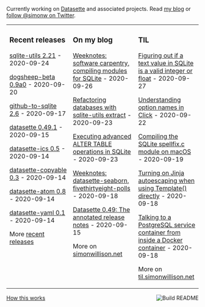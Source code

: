 Currently working on [Datasette](https://datasette.readthedocs.io/) and associated projects. Read [my blog](https://simonwillison.net/) or [follow @simonw on Twitter](https://twitter.com/simonw).

<table><tr><td valign="top" width="33%">

### Recent releases
<!-- recent_releases starts -->
[sqlite-utils 2.21](https://github.com/simonw/sqlite-utils/releases/tag/2.21) - 2020-09-24

[dogsheep-beta 0.9a0](https://github.com/dogsheep/dogsheep-beta/releases/tag/0.9a0) - 2020-09-20

[github-to-sqlite 2.6](https://github.com/dogsheep/github-to-sqlite/releases/tag/2.6) - 2020-09-17

[datasette 0.49.1](https://github.com/simonw/datasette/releases/tag/0.49.1) - 2020-09-15

[datasette-ics 0.5](https://github.com/simonw/datasette-ics/releases/tag/0.5) - 2020-09-14

[datasette-copyable 0.3](https://github.com/simonw/datasette-copyable/releases/tag/0.3) - 2020-09-14

[datasette-atom 0.8](https://github.com/simonw/datasette-atom/releases/tag/0.8) - 2020-09-14

[datasette-yaml 0.1](https://github.com/simonw/datasette-yaml/releases/tag/0.1) - 2020-09-14
<!-- recent_releases ends -->
More [recent releases](https://github.com/simonw/simonw/blob/main/releases.md)
</td><td valign="top" width="34%">

### On my blog
<!-- blog starts -->
[Weeknotes: software carpentry, compiling modules for SQLite](http://simonwillison.net/2020/Sep/26/weeknotes-software-carpentry-sqlite/) - 2020-09-26

[Refactoring databases with sqlite-utils extract](http://simonwillison.net/2020/Sep/23/sqlite-utils-extract/) - 2020-09-23

[Executing advanced ALTER TABLE operations in SQLite](http://simonwillison.net/2020/Sep/23/sqlite-advanced-alter-table/) - 2020-09-23

[Weeknotes: datasette-seaborn, fivethirtyeight-polls](http://simonwillison.net/2020/Sep/18/weeknotes-datasette-seaborn/) - 2020-09-18

[Datasette 0.49: The annotated release notes](http://simonwillison.net/2020/Sep/15/datasette-0-49/) - 2020-09-15
<!-- blog ends -->
More on [simonwillison.net](https://simonwillison.net/)
</td><td valign="top" width="33%">

### TIL
<!-- tils starts -->
[Figuring out if a text value in SQLite is a valid integer or float](https://til.simonwillison.net/til/til/sqlite_text-value-is-integer-or-float.md) - 2020-09-27

[Understanding option names in Click](https://til.simonwillison.net/til/til/python_click-option-names.md) - 2020-09-22

[Compiling the SQLite spellfix.c module on macOS](https://til.simonwillison.net/til/til/sqlite_compile-spellfix-osx.md) - 2020-09-19

[Turning on Jinja autoescaping when using Template() directly](https://til.simonwillison.net/til/til/jinja_autoescape-template.md) - 2020-09-18

[Talking to a PostgreSQL service container from inside a Docker container](https://til.simonwillison.net/til/til/github-actions_service-containers-docker.md) - 2020-09-18
<!-- tils ends -->
More on [til.simonwillison.net](https://til.simonwillison.net/)
</td></tr></table>

<a href="https://github.com/simonw/simonw/actions"><img src="https://github.com/simonw/simonw/workflows/Build%20README/badge.svg" align="right" alt="Build README"></a> <a href="https://simonwillison.net/2020/Jul/10/self-updating-profile-readme/">How this works</a>
